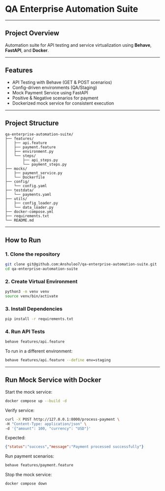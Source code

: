 # QA Enterprise Automation Suite

---

## Project Overview

Automation suite for API testing and service virtualization using **Behave**, **FastAPI**, and **Docker**.

---

## Features

* API Testing with Behave (GET & POST scenarios)
* Config-driven environments (QA/Staging)
* Mock Payment Service using FastAPI
* Positive & Negative scenarios for payment
* Dockerized mock service for consistent execution

---

## Project Structure

```
qa-enterprise-automation-suite/
├── features/
│   ├── api.feature
│   ├── payment.feature
│   ├── environment.py
│   └── steps/
│       ├── api_steps.py
│       └── payment_steps.py
├── mocks/
│   ├── payment_service.py
│   └── Dockerfile
├── config/
│   └── config.yaml
├── testdata/
│   └── payments.yaml
├── utils/
│   ├── config_loader.py
│   └── data_loader.py
├── docker-compose.yml
├── requirements.txt
└── README.md
```

---

## How to Run

### 1. Clone the repository

```bash
git clone git@github.com:Anshuloo7/qa-enterprise-automation-suite.git
cd qa-enterprise-automation-suite
```

### 2. Create Virtual Environment

```bash
python3 -m venv venv
source venv/bin/activate
```

### 3. Install Dependencies

```bash
pip install -r requirements.txt
```

### 4. Run API Tests

```bash
behave features/api.feature
```

To run in a different environment:

```bash
behave features/api.feature --define env=staging
```

---

## Run Mock Service with Docker

Start the mock service:

```bash
docker compose up --build -d
```

Verify service:

```bash
curl -X POST http://127.0.0.1:8000/process-payment \
-H "Content-Type: application/json" \
-d '{"amount": 100, "currency": "USD"}'
```

Expected:

```json
{"status":"success","message":"Payment processed successfully"}
```

Run payment scenarios:

```bash
behave features/payment.feature
```

Stop the mock service:

```bash
docker compose down
```

